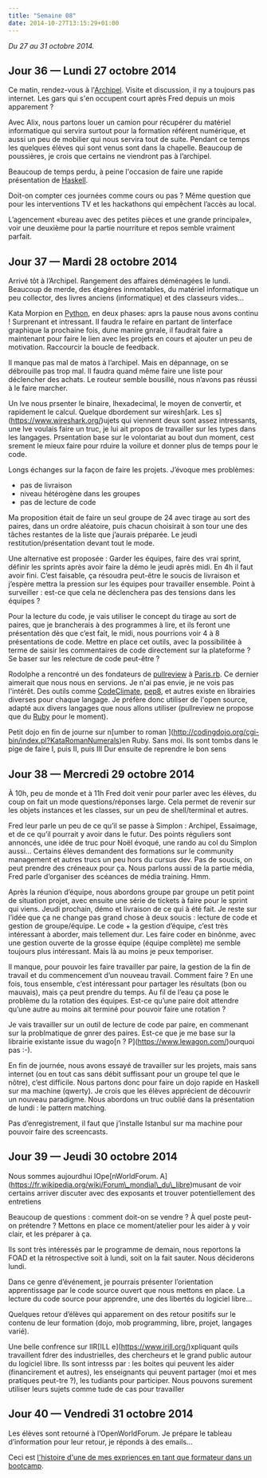 ```yaml
---
title: "Semaine 08"
date: 2014-10-27T13:15:29+01:00
---
```


*Du 27 au 31 octobre 2014.*

Jour 36 — Lundi 27 octobre 2014
-------------------------------

Ce matin, rendez-vous à l'[Archipel](http://www.larchipel.paris/).
Visite et discussion, il ny a toujours pas internet. Les gars qui s'en
occupent court après Fred depuis un mois apparement ?

Avec Alix, nous partons louer un camion pour récupérer du matériel
informatique qui servira surtout pour la formation référent numérique,
et aussi un peu de mobilier qui nous servira tout de suite. Pendant ce
temps les quelques élèves qui sont venus sont dans la chapelle. Beaucoup
de poussières, je crois que certains ne viendront pas à l’archipel.

Beaucoup de temps perdu, à peine l'occasion de faire une rapide
présentation de [Haskell](https://www.haskell.org/).

Doit-on compter ces journées comme cours ou pas ? Même question que pour
les interventions TV et les hackathons qui empêchent l’accès au local.

L’agencement «bureau avec des petites pièces et une grande principale»,
voir une deuxième pour la partie nourriture et repos semble vraiment
parfait.

Jour 37 — Mardi 28 octobre 2014
-------------------------------

Arrivé tôt à l’Archipel. Rangement des affaires déménagées le lundi.
Beaucoup de merde, des étagères inmontables, du matériel informatique un
peu collector, des livres anciens (informatique) et des classeurs vides…

Kata Morpion en [Python](https://www.python.org), en deux phases: aprs
la pause nous avons continu ! Surprenant et intressant. Il faudra le
refaire en partant de linterface graphique la prochaine fois, dune
manire gnrale, il faudrait faire a maintenant pour faire le lien avec
les projets en cours et ajouter un peu de motivation. Raccourcir la
boucle de feedback.

Il manque pas mal de matos à l’archipel. Mais en dépannage, on se
débrouille pas trop mal. Il faudra quand même faire une liste pour
déclencher des achats. Le routeur semble bousillé, nous n’avons pas
réussi à le faire marcher.

Un lve nous prsenter le binaire, lhexadecimal, le moyen de convertir, et
rapidement le calcul. Quelque dbordement sur wiresh\[ark. Les
s\](https://www.wireshark.org/)ujets qui viennent deux sont assez
intressants, une lve voulais faire un truc, je lui ait propos de
travailler sur les types dans les langages. Prsentation base sur le
volontariat au bout dun moment, cest srement le mieux faire pour rduire
la voilure et donner plus de temps pour le code.

Longs échanges sur la façon de faire les projets. J’évoque mes
problèmes:

-   pas de livraison
-   niveau hétérogène dans les groupes
-   pas de lecture de code

Ma proposition était de faire un seul groupe de 24 avec tirage au sort
des paires, dans un ordre aléatoire, puis chacun choisirait à son tour
une des tâches restantes de la liste que j’aurais préparée. Le jeudi
restitution/présentation devant tout le mode.

Une alternative est proposée : Garder les équipes, faire des vrai
sprint, définir les sprints après avoir faire la démo le jeudi après
midi. En 4h il faut avoir fini. C’est faisable, ça résoudra peut-être le
soucis de livraison et j’espère mettra la pression sur les équipes pour
travailler ensemble. Point à surveiller : est-ce que cela ne déclenchera
pas des tensions dans les équipes ?

Pour la lecture du code, je vais utiliser le concept du tirage au sort
de paires, que je brancherais à des programmes à lire, et ils feront une
présentation dès que c’est fait, le midi, nous pourrions voir 4 à 8
présentations de code. Mettre en place cet outils, avec la possibilitée
à terme de saisir les commentaires de code directement sur la plateforme
? Se baser sur les relecture de code peut-être ?

Rodolphe a rencontré un des fondateurs de
[pullreview](https://www.pullreview.com/) à
[Paris.rb](https://www.rubyparis.org). Ce dernier aimerait que nous nous
en servions. Je n'ai pas envie, je ne vois pas l'intérêt. Des outils
comme [CodeClimate](https://codeclimate.com/),
[pep8](https://www.python.org/dev/peps/pep-0008/), et autres existe en
librairies diverses pour chaque langage. Je préfère donc utiliser de
l'open source, adapté aux divers langages que nous allons utiliser
(pullreview ne propose que du [Ruby](https://www.ruby-lang.org/) pour le
moment).

Petit dojo en fin de journe sur n\[umber to roman
\](http://codingdojo.org/cgi-bin/index.pl?KataRomanNumerals)en Ruby.
Sans moi. Ils sont tombs dans le pige de faire I, puis II, puis III Dur
ensuite de reprendre le bon sens

Jour 38 — Mercredi 29 octobre 2014
----------------------------------

À 10h, peu de monde et à 11h Fred doit venir pour parler avec les
élèves, du coup on fait un mode questions/réponses large. Cela permet de
revenir sur les objets instances et les classes, sur un peu de
shell/terminal et autres.

Fred leur parle un peu de ce qu’il se passe à Simplon : Archipel,
Essaimage, et de ce qu’il pourrait y avoir dans le futur. Des points
réguliers sont annoncés, une idée de truc pour Noël évoqué, une rando au
col du Simplon aussi… Certains élèves demandent des formations sur le
community management et autres trucs un peu hors du cursus dev. Pas de
soucis, on peut prendre des créneaux pour ça. Nous parlons aussi de la
partie média, Fred parle d’organiser des scéances de média training.
Hmm.

Après la réunion d’équipe, nous abordons groupe par groupe un petit
point de situation projet, avec ensuite une série de tickets à faire
pour le sprint qui viens. Jeudi prochain, démo et livraison de ce qui à
été fait. Je reste sur l’idée que ça ne change pas grand chose à deux
soucis : lecture de code et gestion de groupe/équipe. Le code + la
gestion d’équipe, c’est très intéressant à aborder, mais tellement dur.
Les faire coder en binônme, avec une gestion ouverte de la grosse équipe
(équipe complète) me semble toujours plus intéressant. Mais là au moins
je peux temporiser.

Il manque, pour pouvoir les faire travailler par paire, la gestion de la
fin de travail et du commencement d’un nouveau travail. Comment faire ?
En une fois, tous ensemble, c’est intéressant pour partager les
résultats (bon ou mauvais), mais ça peut prendre du temps. Au fil de
l’eau ça pose le problème du la rotation des équipes. Est-ce qu’une
paire doit attendre qu’une autre au moins ait terminé pour pouvoir faire
une rotation ?

Je vais travailler sur un outil de lecture de code par paire, en
commenant sur la problmatique de gnrer des paires. Est-ce que je me base
sur la librairie existante issue du wago\[n ?
P\](https://www.lewagon.com/)ourquoi pas :-).

En fin de journée, nous avons essayé de travailler sur les projets, mais
sans internet (ou en tout cas sans débit suffissant pour un groupe tel
que le nôtre), c’est difficile. Nous partons donc pour faire un dojo
rapide en Haskell sur ma machine (qwerty). Je crois que les élèves
apprécient de découvrir un nouveau paradigme. Nous abordons un truc
oublié dans la présentation de lundi : le pattern matching.

Pas d’enregistrement, il faut que j’installe Istanbul sur ma machine
pour pouvoir faire des screencasts.

Jour 39 — Jeudi 30 octobre 2014
-------------------------------

Nous sommes aujourdhui lOpe\[nWorldForum.
A\](https://fr.wikipedia.org/wiki/Forum\_mondial\_du\_libre)musant de
voir certains arriver discuter avec des exposants et trouver
potentiellement des entretiens

Beaucoup de questions : comment doit-on se vendre ? À quel poste peut-on
prétendre ? Mettons en place ce moment/atelier pour les aider à y voir
clair, et les préparer à ça.

Ils sont très intéressés par le programme de demain, nous reportons la
FOAD et la rétrospective soit à lundi, soit on la fait sauter. Nous
déciderons lundi.

Dans ce genre d’événement, je pourrais présenter l’orientation
apprentissage par le code source ouvert que nous mettons en place. La
lecture du code source pour apprendre, une des libertés du logiciel
libre…

Quelques retour d’élèves qui apparement on des retour positifs sur le
contenu de leur formation (dojo, mob programming, libre, projet,
langages varié).

Une belle confrence sur lIR\[ILL e\](https://www.irill.org/)xpliquant
quils travaillent fdrer des industrielles, des chercheurs et le grand
public autour du logiciel libre. Ils sont intresss par : les boites qui
peuvent les aider (financirement et autres), les enseignants qui peuvent
partager (moi et mes pratiques peut-tre ?), les tudiants pour
participer. Nous pouvons surement utiliser leurs sujets comme tude de
cas pour travailler

Jour 40 — Vendredi 31 octobre 2014
----------------------------------

Les élèves sont retourné à l’OpenWorldForum. Je prépare le tableau
d’information pour leur retour, je réponds à des emails…

Ceci est [l'histoire d'une de mes expriences en tant que formateur dans
un bootcamp](https://yaf.github.io/journal-d-un-formateur-en-2015/).
